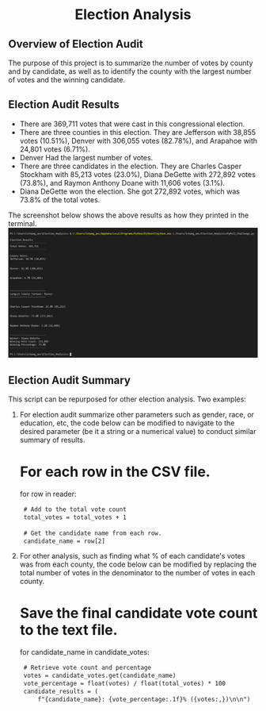 <h1 align="center">Election Analysis</h1>

## Overview of Election Audit
The purpose of this project is to summarize the number of votes by county and by candidate, as well as to identify the county with the largest number of votes and the winning candidate.

## Election Audit Results

* There are  369,711 votes that were cast in this congressional election. 
* There are three counties in this election. They are Jefferson with 38,855 votes (10.51%), Denver with 306,055 votes (82.78%), and Arapahoe with 24,801 votes (6.71%).
* Denver Had the largest number of votes.
* There are three candidates in the election. They are Charles Casper Stockham with 85,213 votes (23.0%), Diana DeGette with 272,892 votes (73.8%), and Raymon Anthony Doane with 11,606 votes (3.1%).
* Diana DeGette won the election.  She got 272,892 votes, which was 73.8% of the total votes. 

The screenshot below shows the above results as how they printed in the terminal. 
![](https://github.com/lu-chang-axonic/Election_Analysis/blob/main/Results%20Printed%20to%20the%20Terminal.PNG)

## Election Audit Summary
This script can be repurposed for other election analysis. Two examples:
1. For election audit summarize other parameters such as gender, race, or education, etc, the code below can be modified to navigate to the desired parameter (be it a string or a numerical value) to conduct similar summary of results.
    # For each row in the CSV file.
    for row in reader:

        # Add to the total vote count
        total_votes = total_votes + 1

        # Get the candidate name from each row.
        candidate_name = row[2]
        
2. For other analysis, such as finding what % of each candidate's votes was from each county, the code below can be modified by replacing the total number of votes in the denominator to the number of votes in each county.

    # Save the final candidate vote count to the text file.
    for candidate_name in candidate_votes:

        # Retrieve vote count and percentage
        votes = candidate_votes.get(candidate_name)
        vote_percentage = float(votes) / float(total_votes) * 100
        candidate_results = (
            f"{candidate_name}: {vote_percentage:.1f}% ({votes:,})\n\n")



